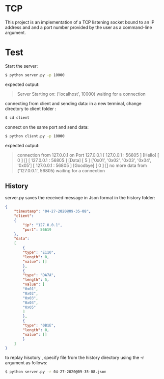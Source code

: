 # TCP 

This project is an implementation of a TCP listening socket bound to an IP address and and a port number provided by the user as a command-line argument.

# Test

Start the server:
```sh
$ python server.py -p 10000
```
expected output:
>Server Starting on:  ('localhost', 10000)
waiting for a connection

connecting from client and sending data:
in a new terminal, change directory to client folder :
```sh
$ cd client
```
connect on the same port and send data:
```sh
$ python client.py -p 10000
```
expected output:
>connection from  127.0.0.1 on Port  127.0.0.1
[ 127.0.0.1 : 56805 ] [Hello]  [ 0 ]  []
[ 127.0.0.1 : 56805 ] [Data]  [ 5 ]  ['0x01', '0x02', '0x03', '0x04', '0x05']
[ 127.0.0.1 : 56805 ] [Goodbye]  [ 0 ]  []
no more data from ('127.0.0.1', 56805)
waiting for a connection



## History

server.py saves the received message in Json format in the history folder:

```json
{
    "timestamp": "04-27-2020@09-35-08",
    "client": 
    {
        "ip": "127.0.0.1",
        "port": 56619
    },
    "data": 
    [
        {
        "type": "E110",
        "length": 0,
        "value": []
        },
        {
        "type": "DA7A",
        "length": 5,
        "value": [
        "0x01",
        "0x02",
        "0x03",
        "0x04",
        "0x05"
        ]
        },
        {
        "type": "0B1E",
        "length": 0,
        "value": []
        }
    ]
}
```
to replay hisotory , specify file from the history directory using the -r argument as follows:
```sh
$ python server.py -r 04-27-2020@09-35-08.json
```
